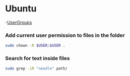 # Ubuntu

-[UserGroups](./ubuntu/user_groups.md)

### Add current user permission to files in the folder
```sh
sudo chown -R $USER:$USER .
```
### Search for text inside files
```sh
sudo grep -iR "needle" path/
```
